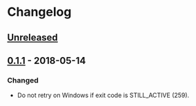 # Changelog

## [Unreleased]

## [0.1.1] - 2018-05-14

### Changed

- Do not retry on Windows if exit code is STILL_ACTIVE (259).

[Unreleased]: https://github.com/EFanZh/keep-trying/compare/0.1.1...HEAD
[0.1.1]: https://github.com/EFanZh/keep-trying/compare/0.1.0...0.1.1

